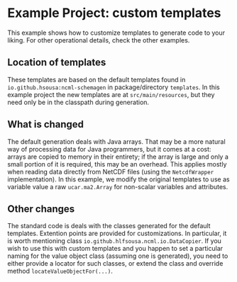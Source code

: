 # Example Project: custom templates
This example shows how to customize templates to generate code to your liking. For other operational details, check the other examples.

## Location of templates
These templates are based on the default templates found in `io.github.hsousa:ncml-schemagen` in package/directory `templates`. In this example project the new templates are at `src/main/resources`, but they need only be in the classpath during generation.

## What is changed
The default generation deals with Java arrays. That may be a more natural way of processing data for Java programmers, but it comes at a cost: arrays are copied to memory in their entirety; if the array is large and only a small portion of it is required, this may be an overhead. This applies mostly when reading data directly from NetCDF files (using the `NetcdfWrapper` implementation). In this example, we modify the original templates to use as variable value a raw `ucar.ma2.Array` for non-scalar variables and attributes.

## Other changes
The standard code is deals with the classes generated for the default templates. Extention points are provided for customizations. In particular, it is worth mentioning class `io.github.hlfsousa.ncml.io.DataCopier`. If you wish to use this with custom templates and you happen to set a particular naming for the value object class (assuming one is generated), you need to either provide a locator for such classes, or extend the class and override method `locateValueObjectFor(...)`.
